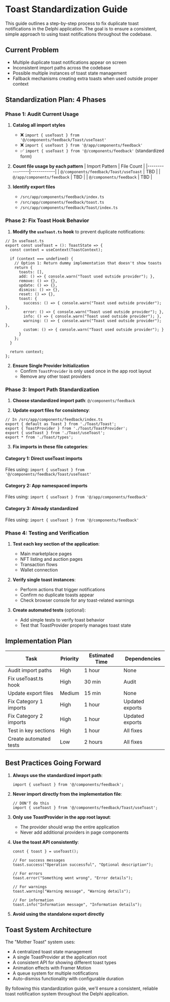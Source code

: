 # Toast Standardization Guide

This guide outlines a step-by-step process to fix duplicate toast notifications in the Delphi application. The goal is to ensure a consistent, simple approach to using toast notifications throughout the codebase.

## Current Problem

- Multiple duplicate toast notifications appear on screen
- Inconsistent import paths across the codebase
- Possible multiple instances of toast state management
- Fallback mechanisms creating extra toasts when used outside proper context

## Standardization Plan: 4 Phases

### Phase 1: Audit Current Usage

1. **Catalog all import styles**
   - ❌ `import { useToast } from '@/components/feedback/Toast/useToast'`
   - ❌ `import { useToast } from '@/app/components/feedback'`
   - ✅ `import { useToast } from '@/components/feedback'` (standardized form)

2. **Count file usage by each pattern**
   | Import Pattern | File Count |
   |----------------|------------|
   | `@/components/feedback/Toast/useToast` | TBD |
   | `@/app/components/feedback` | TBD |
   | `@/components/feedback` | TBD |

3. **Identify export files**
   - `/src/app/components/feedback/index.ts`
   - `/src/app/components/feedback/toast.ts`
   - `/src/app/components/feedback/Toast/index.ts`

### Phase 2: Fix Toast Hook Behavior

1. **Modify the `useToast.ts` hook** to prevent duplicate notifications:

```tsx
// In useToast.ts
export const useToast = (): ToastState => {
  const context = useContext(ToastContext);
  
  if (context === undefined) {
    // Option 1: Return dummy implementation that doesn't show toasts
    return {
      toasts: [],
      add: () => { console.warn("Toast used outside provider"); },
      remove: () => {},
      update: () => {},
      dismiss: () => {},
      reset: () => {},
      toast: {
        success: () => { console.warn("Toast used outside provider"); },
        error: () => { console.warn("Toast used outside provider"); },
        info: () => { console.warn("Toast used outside provider"); },
        warning: () => { console.warn("Toast used outside provider"); },
        custom: () => { console.warn("Toast used outside provider"); }
      }
    };
  }
  
  return context;
};
```

2. **Ensure Single Provider Initialization**
   - Confirm `ToastProvider` is only used once in the app root layout
   - Remove any other toast providers

### Phase 3: Import Path Standardization

1. **Choose standardized import path**: `@/components/feedback`

2. **Update export files for consistency**:

```tsx
// In /src/app/components/feedback/index.ts
export { default as Toast } from './Toast/Toast';
export { ToastProvider } from './Toast/ToastProvider';
export { useToast } from './Toast/useToast';
export * from './Toast/types';
```

3. **Fix imports in these file categories**:

#### Category 1: Direct useToast imports
Files using: `import { useToast } from '@/components/feedback/Toast/useToast'`

#### Category 2: App namespaced imports
Files using: `import { useToast } from '@/app/components/feedback'`

#### Category 3: Already standardized
Files using: `import { useToast } from '@/components/feedback'`

### Phase 4: Testing and Verification

1. **Test each key section of the application**:
   - Main marketplace pages
   - NFT listing and auction pages
   - Transaction flows
   - Wallet connection

2. **Verify single toast instances**:
   - Perform actions that trigger notifications
   - Confirm no duplicate toasts appear
   - Check browser console for any toast-related warnings

3. **Create automated tests** (optional):
   - Add simple tests to verify toast behavior
   - Test that ToastProvider properly manages toast state

## Implementation Plan

| Task | Priority | Estimated Time | Dependencies |
|------|----------|---------------|--------------|
| Audit import paths | High | 1 hour | None |
| Fix useToast.ts hook | High | 30 min | Audit |
| Update export files | Medium | 15 min | None |
| Fix Category 1 imports | High | 1 hour | Updated exports |
| Fix Category 2 imports | High | 1 hour | Updated exports |
| Test in key sections | High | 1 hour | All fixes |
| Create automated tests | Low | 2 hours | All fixes |

## Best Practices Going Forward

1. **Always use the standardized import path**:
   ```tsx
   import { useToast } from '@/components/feedback';
   ```

2. **Never import directly from the implementation file**:
   ```tsx
   // DON'T do this
   import { useToast } from '@/components/feedback/Toast/useToast';
   ```

3. **Only use ToastProvider in the app root layout**:
   - The provider should wrap the entire application
   - Never add additional providers in page components

4. **Use the toast API consistently**:
   ```tsx
   const { toast } = useToast();
   
   // For success messages
   toast.success("Operation successful", "Optional description");
   
   // For errors
   toast.error("Something went wrong", "Error details");
   
   // For warnings
   toast.warning("Warning message", "Warning details");
   
   // For information
   toast.info("Information message", "Information details");
   ```

5. **Avoid using the standalone export directly**

## Toast System Architecture

The "Mother Toast" system uses:
- A centralized toast state management
- A single ToastProvider at the application root
- A consistent API for showing different toast types
- Animation effects with Framer Motion
- A queue system for multiple notifications
- Auto-dismiss functionality with configurable duration

By following this standardization guide, we'll ensure a consistent, reliable toast notification system throughout the Delphi application.